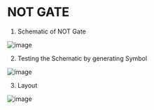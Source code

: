 # NOT GATE
1. Schematic of NOT Gate

![image](https://user-images.githubusercontent.com/104819057/204465160-ab548fe2-cb46-4134-8c4b-d0d76efe0d71.png)

2. Testing the Schematic by generating Symbol

![image](https://user-images.githubusercontent.com/104819057/204465738-fb917a6e-5788-44f6-b689-e0f2264242b9.png)

3. Layout 

![image](https://user-images.githubusercontent.com/104819057/204466085-a8e7a53a-a90f-431e-bd9d-74b6da706ebd.png)

